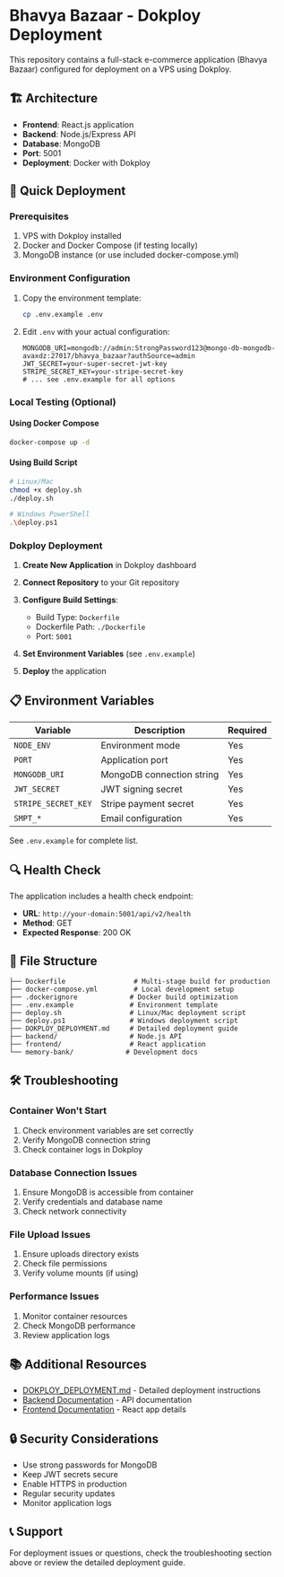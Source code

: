 # Bhavya Bazaar - Dokploy Deployment

This repository contains a full-stack e-commerce application (Bhavya Bazaar) configured for deployment on a VPS using Dokploy.

## 🏗️ Architecture

- **Frontend**: React.js application
- **Backend**: Node.js/Express API
- **Database**: MongoDB
- **Port**: 5001
- **Deployment**: Docker with Dokploy

## 🚀 Quick Deployment

### Prerequisites

1. VPS with Dokploy installed
2. Docker and Docker Compose (if testing locally)
3. MongoDB instance (or use included docker-compose.yml)

### Environment Configuration

1. Copy the environment template:

   ```bash
   cp .env.example .env
   ```

2. Edit `.env` with your actual configuration:
   ```env
   MONGODB_URI=mongodb://admin:StrongPassword123@mongo-db-mongodb-avaxdz:27017/bhavya_bazaar?authSource=admin
   JWT_SECRET=your-super-secret-jwt-key
   STRIPE_SECRET_KEY=your-stripe-secret-key
   # ... see .env.example for all options
   ```

### Local Testing (Optional)

#### Using Docker Compose

```bash
docker-compose up -d
```

#### Using Build Script

```bash
# Linux/Mac
chmod +x deploy.sh
./deploy.sh

# Windows PowerShell
.\deploy.ps1
```

### Dokploy Deployment

1. **Create New Application** in Dokploy dashboard
2. **Connect Repository** to your Git repository
3. **Configure Build Settings**:

   - Build Type: `Dockerfile`
   - Dockerfile Path: `./Dockerfile`
   - Port: `5001`

4. **Set Environment Variables** (see `.env.example`)
5. **Deploy** the application

## 📋 Environment Variables

| Variable            | Description               | Required |
| ------------------- | ------------------------- | -------- |
| `NODE_ENV`          | Environment mode          | Yes      |
| `PORT`              | Application port          | Yes      |
| `MONGODB_URI`       | MongoDB connection string | Yes      |
| `JWT_SECRET`        | JWT signing secret        | Yes      |
| `STRIPE_SECRET_KEY` | Stripe payment secret     | Yes      |
| `SMPT_*`            | Email configuration       | Yes      |

See `.env.example` for complete list.

## 🔍 Health Check

The application includes a health check endpoint:

- **URL**: `http://your-domain:5001/api/v2/health`
- **Method**: GET
- **Expected Response**: 200 OK

## 📁 File Structure

```
├── Dockerfile                 # Multi-stage build for production
├── docker-compose.yml         # Local development setup
├── .dockerignore             # Docker build optimization
├── .env.example              # Environment template
├── deploy.sh                 # Linux/Mac deployment script
├── deploy.ps1                # Windows deployment script
├── DOKPLOY_DEPLOYMENT.md     # Detailed deployment guide
├── backend/                  # Node.js API
├── frontend/                 # React application
└── memory-bank/             # Development docs
```

## 🛠️ Troubleshooting

### Container Won't Start

1. Check environment variables are set correctly
2. Verify MongoDB connection string
3. Check container logs in Dokploy

### Database Connection Issues

1. Ensure MongoDB is accessible from container
2. Verify credentials and database name
3. Check network connectivity

### File Upload Issues

1. Ensure uploads directory exists
2. Check file permissions
3. Verify volume mounts (if using)

### Performance Issues

1. Monitor container resources
2. Check MongoDB performance
3. Review application logs

## 📚 Additional Resources

- [DOKPLOY_DEPLOYMENT.md](./DOKPLOY_DEPLOYMENT.md) - Detailed deployment instructions
- [Backend Documentation](./backend/README.md) - API documentation
- [Frontend Documentation](./frontend/README.md) - React app details

## 🔒 Security Considerations

- Use strong passwords for MongoDB
- Keep JWT secrets secure
- Enable HTTPS in production
- Regular security updates
- Monitor application logs

## 📞 Support

For deployment issues or questions, check the troubleshooting section above or review the detailed deployment guide.
